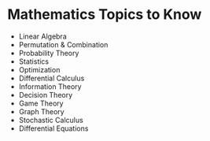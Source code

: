 # Mathematics Topics to Know 

- Linear Algebra
- Permutation & Combination
- Probability Theory
- Statistics
- Optimization
- Differential Calculus
- Information Theory
- Decision Theory
- Game Theory
- Graph Theory
- Stochastic Calculus
- Differential Equations
